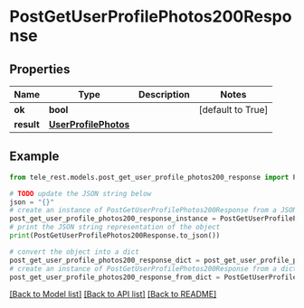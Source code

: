 # PostGetUserProfilePhotos200Response


## Properties

Name | Type | Description | Notes
------------ | ------------- | ------------- | -------------
**ok** | **bool** |  | [default to True]
**result** | [**UserProfilePhotos**](UserProfilePhotos.md) |  | 

## Example

```python
from tele_rest.models.post_get_user_profile_photos200_response import PostGetUserProfilePhotos200Response

# TODO update the JSON string below
json = "{}"
# create an instance of PostGetUserProfilePhotos200Response from a JSON string
post_get_user_profile_photos200_response_instance = PostGetUserProfilePhotos200Response.from_json(json)
# print the JSON string representation of the object
print(PostGetUserProfilePhotos200Response.to_json())

# convert the object into a dict
post_get_user_profile_photos200_response_dict = post_get_user_profile_photos200_response_instance.to_dict()
# create an instance of PostGetUserProfilePhotos200Response from a dict
post_get_user_profile_photos200_response_from_dict = PostGetUserProfilePhotos200Response.from_dict(post_get_user_profile_photos200_response_dict)
```
[[Back to Model list]](../README.md#documentation-for-models) [[Back to API list]](../README.md#documentation-for-api-endpoints) [[Back to README]](../README.md)


